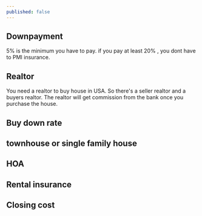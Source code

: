 ```yaml
---
published: false
---
```


## Downpayment

5% is the minimum you have to pay. if you pay at least 20% , you dont have to PMI insurance.

## Realtor

You need a realtor to buy house in USA. So there's a seller realtor and a buyers realtor. The realtor will get commission from the bank once you purchase the house.

## Buy down rate

## townhouse or single family house

## HOA 

## Rental insurance 

## Closing cost